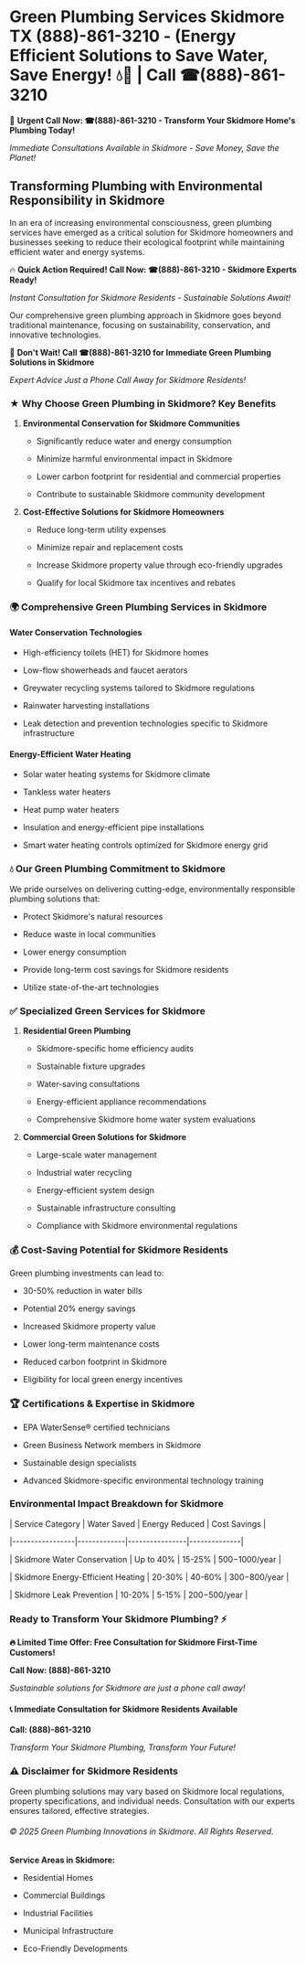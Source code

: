 # Green Plumbing Services Skidmore TX (888)-861-3210 - (Energy Efficient Solutions to Save Water, Save Energy! 💧🌿 | Call ☎(888)-861-3210

🚨 **Urgent Call Now: ☎(888)-861-3210 - Transform Your Skidmore Home's Plumbing Today!**
*Immediate Consultations Available in Skidmore - Save Money, Save the Planet!*

## Transforming Plumbing with Environmental Responsibility in Skidmore

In an era of increasing environmental consciousness, green plumbing services have emerged as a critical solution for Skidmore homeowners and businesses seeking to reduce their ecological footprint while maintaining efficient water and energy systems. 

🔥 **Quick Action Required! Call Now: ☎(888)-861-3210 - Skidmore Experts Ready!**
*Instant Consultation for Skidmore Residents - Sustainable Solutions Await!*

Our comprehensive green plumbing approach in Skidmore goes beyond traditional maintenance, focusing on sustainability, conservation, and innovative technologies.

🚨 **Don't Wait! Call ☎(888)-861-3210 for Immediate Green Plumbing Solutions in Skidmore**
*Expert Advice Just a Phone Call Away for Skidmore Residents!*

### ★ Why Choose Green Plumbing in Skidmore? Key Benefits

1. **Environmental Conservation for Skidmore Communities** 
   - Significantly reduce water and energy consumption
   - Minimize harmful environmental impact in Skidmore
   - Lower carbon footprint for residential and commercial properties
   - Contribute to sustainable Skidmore community development

2. **Cost-Effective Solutions for Skidmore Homeowners** 
   - Reduce long-term utility expenses
   - Minimize repair and replacement costs
   - Increase Skidmore property value through eco-friendly upgrades
   - Qualify for local Skidmore tax incentives and rebates

### 🌍 Comprehensive Green Plumbing Services in Skidmore

#### Water Conservation Technologies
- High-efficiency toilets (HET) for Skidmore homes
- Low-flow showerheads and faucet aerators
- Greywater recycling systems tailored to Skidmore regulations
- Rainwater harvesting installations
- Leak detection and prevention technologies specific to Skidmore infrastructure

#### Energy-Efficient Water Heating
- Solar water heating systems for Skidmore climate
- Tankless water heaters
- Heat pump water heaters
- Insulation and energy-efficient pipe installations
- Smart water heating controls optimized for Skidmore energy grid

### 💧 Our Green Plumbing Commitment to Skidmore

We pride ourselves on delivering cutting-edge, environmentally responsible plumbing solutions that:
- Protect Skidmore's natural resources
- Reduce waste in local communities
- Lower energy consumption
- Provide long-term cost savings for Skidmore residents
- Utilize state-of-the-art technologies

### ✅ Specialized Green Services for Skidmore

1. **Residential Green Plumbing**
   - Skidmore-specific home efficiency audits
   - Sustainable fixture upgrades
   - Water-saving consultations
   - Energy-efficient appliance recommendations
   - Comprehensive Skidmore home water system evaluations

2. **Commercial Green Solutions for Skidmore**
   - Large-scale water management
   - Industrial water recycling
   - Energy-efficient system design
   - Sustainable infrastructure consulting
   - Compliance with Skidmore environmental regulations

### 💰 Cost-Saving Potential for Skidmore Residents

Green plumbing investments can lead to:
- 30-50% reduction in water bills
- Potential 20% energy savings
- Increased Skidmore property value
- Lower long-term maintenance costs
- Reduced carbon footprint in Skidmore
- Eligibility for local green energy incentives

### 🏆 Certifications & Expertise in Skidmore

- EPA WaterSense® certified technicians
- Green Business Network members in Skidmore
- Sustainable design specialists
- Advanced Skidmore-specific environmental technology training

### Environmental Impact Breakdown for Skidmore

| Service Category | Water Saved | Energy Reduced | Cost Savings |
|-----------------|-------------|----------------|--------------|
| Skidmore Water Conservation | Up to 40% | 15-25% | $500-$1000/year |
| Skidmore Energy-Efficient Heating | 20-30% | 40-60% | $300-$800/year |
| Skidmore Leak Prevention | 10-20% | 5-15% | $200-$500/year |

### Ready to Transform Your Skidmore Plumbing? ⚡

**🔥 Limited Time Offer: Free Consultation for Skidmore First-Time Customers!**

**Call Now: (888)-861-3210**
*Sustainable solutions for Skidmore are just a phone call away!*

#### 📞 Immediate Consultation for Skidmore Residents Available

**Call: (888)-861-3210**
*Transform Your Skidmore Plumbing, Transform Your Future!*

### ⚠️ Disclaimer for Skidmore Residents

Green plumbing solutions may vary based on Skidmore local regulations, property specifications, and individual needs. Consultation with our experts ensures tailored, effective strategies.

###### © 2025 Green Plumbing Innovations in Skidmore. All Rights Reserved.

**Service Areas in Skidmore:** 
- Residential Homes
- Commercial Buildings
- Industrial Facilities
- Municipal Infrastructure
- Eco-Friendly Developments